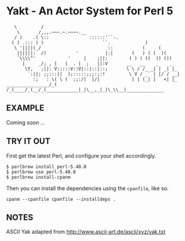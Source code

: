 # Yakt - An Actor System for Perl 5

```cobol
   \         /
    \       /,,,.~~~.~.~~~~.__
   / )    .( \::               ::::::'``-.
  ( ( .::: ) )                      ``.             )
   \ '||||(_/                         ::           (     (
    ||||||:  /)           '          |:|       (   ) ( (  )(
    `\\\\^'            '     |    ;||:        ( ) ( ((  )) ())
      |     _/; , |   |  . |  ;   ||:V       __   __    _    _
       \Y,   ;||: V:::::V::V|::|::|::;       \ \ / /_ _| | _| |_
        `:||; ;;:::||  );:::::;;;:;:!         \ V / _` | |/ / __|
          :;   : \( \ (  ;;:/|  |/|            | | (_| |   <| |_
________________/_( /_(____/_(__/_(____________|_|\__,_|_|\_\\__|______________
```

## EXAMPLE

Coming soon ...

## TRY IT OUT

First get the latest Perl, and configure your shell accordingly.

```shell
$ perlbrew install perl-5.40.0
$ perlbrew use perl-5.40.0
$ perlbrew install-cpanm
```

Then you can install the dependencies using the `cpanfile`, like so.

```
cpanm --cpanfile cpanfile --installdeps .
```

## NOTES

ASCII Yak adapted from http://www.ascii-art.de/ascii/xyz/yak.txt
